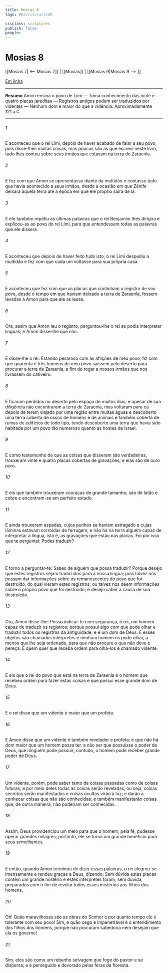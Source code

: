 ```yaml
---
title: Mosias 8
tags: #Escrituras\LdM

cssclass: scriptures
publish: false
people:
---
```


# Mosias 8
[[Mosias 7| <-- Mosias 7]] | [[Mosias]] | [[Mosias 9|Mosias 9 --> ]]

[Em linha](https://churchofjesuschrist.org/study/scriptures/bofm/mosiah/8?lang=por)

---
__Resumo__
Amon ensina o povo de Lími — Toma conhecimento das vinte e quatro placas jareditas — Registros antigos podem ser traduzidos por videntes — Nenhum dom é maior do que a vidência. Aproximadamente 121 a.C.

---
###### 1 
E aconteceu que o rei Lími, depois de haver acabado de falar a seu povo, pois disse-lhes muitas coisas, mas poucas são as que escrevi neste livro, tudo lhes contou sobre seus irmãos que estavam na terra de Zaraenla.

###### 2 
E fez com que Amon se apresentasse diante da multidão e contasse tudo que havia acontecido a seus irmãos, desde a ocasião em que Zênife deixara aquela terra até a época em que ele próprio saíra de lá.

###### 3 
E ele também repetiu as últimas palavras que o rei Benjamim lhes dirigira e explicou-as ao povo do rei Lími, para que entendessem todas as palavras que ele dissera.

###### 4 
E aconteceu que depois de haver feito tudo isto, o rei Lími despediu a multidão e fez com que cada um voltasse para sua própria casa.

###### 5 
E aconteceu que fez com que as placas que continham o registro de seu povo, desde o tempo em que haviam deixado a terra de Zaraenla, fossem levadas a Amon para que ele as lesse.

###### 6 
Ora, assim que Amon leu o registro, perguntou-lhe o rei se podia interpretar línguas; e Amon disse-lhe que não.

###### 7 
E disse-lhe o rei: Estando pesaroso com as aflições de meu povo, fiz com que quarenta e três homens de meu povo saíssem pelo deserto para procurar a terra de Zaraenla, a fim de rogar a nossos irmãos que nos livrassem do cativeiro.

###### 8 
E ficaram perdidos no deserto pelo espaço de muitos dias; e apesar de sua diligência não encontraram a terra de Zaraenla, mas voltaram para cá depois de terem viajado por uma região entre muitas águas e descoberto uma terra coberta de ossos de homens e de animais e também coberta de ruínas de edifícios de todo tipo, tendo descoberto uma terra que havia sido habitada por um povo tão numeroso quanto as hostes de Israel.

###### 9 
E como testemunho de que as coisas que disseram são verdadeiras, trouxeram vinte e quatro placas cobertas de gravações; e elas são de ouro puro.

###### 10 
E eis que também trouxeram couraças de grande tamanho; são de latão e cobre e encontram-se em perfeito estado.

###### 11 
E ainda trouxeram espadas, cujos punhos se haviam estragado e cujas lâminas estavam corroídas de ferrugem; e não há na terra alguém capaz de interpretar a língua, isto é, as gravações que estão nas placas. Foi por isso que te perguntei: Podes traduzir?

###### 12 
E torno a perguntar-te: Sabes de alguém que possa traduzir? Porque desejo que estes registros sejam traduzidos para a nossa língua; pois talvez nos possam dar informações sobre os remanescentes do povo que foi destruído, do qual vieram estes registros; ou talvez nos deem informações sobre o próprio povo que foi destruído; e desejo saber a causa de sua destruição.

###### 13 
Ora, Amon disse-lhe: Posso indicar-te com segurança, ó rei, um homem capaz de traduzir os registros; porque possui algo com que pode olhar e traduzir todos os registros da antiguidade; e é um dom de Deus. E esses objetos são chamados intérpretes e nenhum homem os pode olhar, a menos que lhe seja ordenado, para que não procure o que não deve e pereça. E quem quer que receba ordem para olhá-los é chamado vidente.

###### 14 
E eis que o rei do povo que está na terra de Zaraenla é o homem que recebeu ordem para fazer estas coisas e que possui esse grande dom de Deus.

###### 15 
E o rei disse que um vidente é maior que um profeta.

###### 16 
E Amon disse que um vidente é também revelador e profeta; e que não há dom maior que um homem possa ter, a não ser que possuísse o poder de Deus, que ninguém pode possuir; contudo, o homem pode receber grande poder de Deus.

###### 17 
Um vidente, porém, pode saber tanto de coisas passadas como de coisas futuras; e por meio deles todas as coisas serão reveladas, ou seja, coisas secretas serão manifestadas e coisas ocultas virão à luz; e darão a conhecer coisas que não são conhecidas; e também manifestarão coisas que, de outra maneira, não poderiam ser conhecidas.

###### 18 
Assim, Deus providenciou um meio para que o homem, pela fé, pudesse operar grandes milagres; portanto, ele se torna um grande benefício para seus semelhantes.

###### 19 
E então, quando Amon terminou de dizer essas palavras, o rei alegrou-se imensamente e rendeu graças a Deus, dizendo: Sem dúvida estas placas contêm um grande mistério e estes intérpretes foram, sem dúvida, preparados com o fim de revelar todos esses mistérios aos filhos dos homens.

###### 20 
Oh! Quão maravilhosas são as obras do Senhor e por quanto tempo ele é tolerante com seu povo! Sim, e quão cego e impenetrável é o entendimento dos filhos dos homens, porque não procuram sabedoria nem desejam que ela os governe!

###### 21 
Sim, eles são como um rebanho selvagem que foge do pastor e se dispersa; e é perseguido e devorado pelas feras da floresta.

